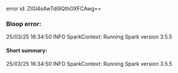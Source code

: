 error id: ZIGl4s4wTdi9QthOXFCAwg==
### Bloop error:

25/03/25 16:34:50 INFO SparkContext: Running Spark version 3.5.5
#### Short summary: 

25/03/25 16:34:50 INFO SparkContext: Running Spark version 3.5.5